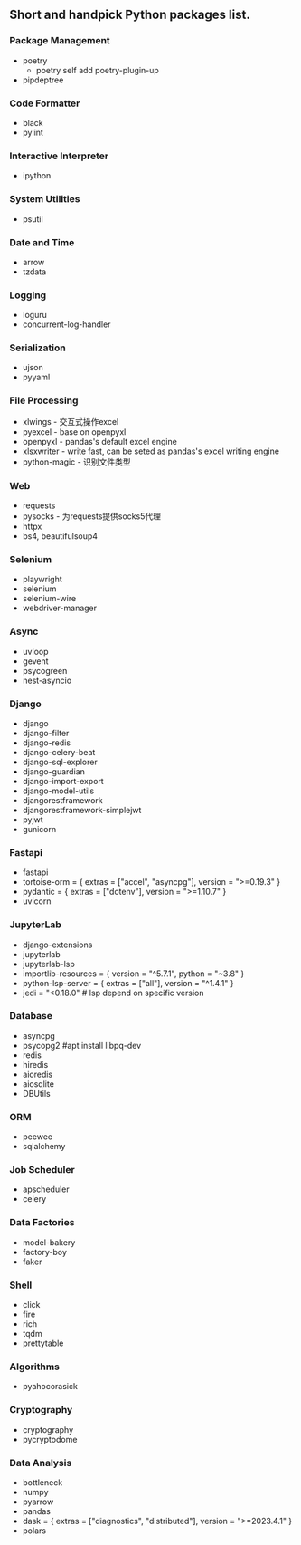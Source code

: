 ## Short and handpick Python packages list.

### Package Management

* poetry
  - poetry self add poetry-plugin-up
* pipdeptree

### Code Formatter

* black
* pylint

### Interactive Interpreter

* ipython

### System Utilities

* psutil

### Date and Time

* arrow
* tzdata

### Logging

* loguru
* concurrent-log-handler

### Serialization

* ujson
* pyyaml

### File Processing

* xlwings - 交互式操作excel
* pyexcel - base on openpyxl
* openpyxl - pandas's default excel engine
* xlsxwriter - write fast, can be seted as pandas's excel writing engine
* python-magic - 识别文件类型

### Web

* requests
* pysocks - 为requests提供socks5代理
* httpx
* bs4, beautifulsoup4

### Selenium

* playwright
* selenium
* selenium-wire
* webdriver-manager

### Async

* uvloop
* gevent
* psycogreen
* nest-asyncio

### Django

* django
* django-filter
* django-redis
* django-celery-beat
* django-sql-explorer
* django-guardian
* django-import-export
* django-model-utils
* djangorestframework
* djangorestframework-simplejwt
* pyjwt
* gunicorn

### Fastapi

* fastapi
* tortoise-orm = { extras = ["accel", "asyncpg"], version = ">=0.19.3" }
* pydantic = { extras = ["dotenv"], version = ">=1.10.7" }
* uvicorn

### JupyterLab

* django-extensions
* jupyterlab
* jupyterlab-lsp
* importlib-resources = { version = "^5.7.1", python = "~3.8" }
* python-lsp-server = { extras = ["all"], version = "^1.4.1" }
* jedi = "<0.18.0" # lsp depend on specific version

### Database

* asyncpg
* psycopg2 #apt install libpq-dev
* redis
* hiredis
* aioredis
* aiosqlite
* DBUtils

### ORM

* peewee
* sqlalchemy

### Job Scheduler

* apscheduler
* celery

### Data Factories

* model-bakery
* factory-boy
* faker

### Shell

* click
* fire
* rich
* tqdm
* prettytable

### Algorithms

* pyahocorasick

### Cryptography

* cryptography
* pycryptodome

### Data Analysis

* bottleneck
* numpy
* pyarrow
* pandas
* dask = { extras = ["diagnostics", "distributed"], version = ">=2023.4.1" }
* polars



